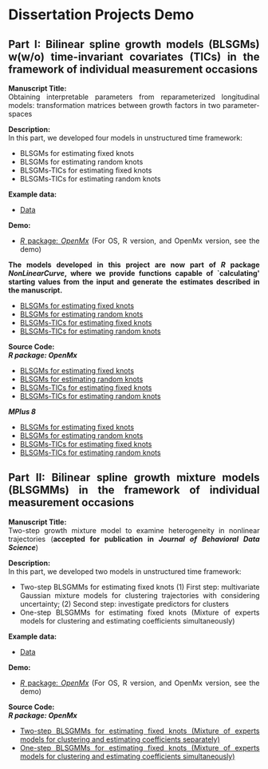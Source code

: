 <div align = "justify">
  
# Dissertation Projects Demo

## Part I: Bilinear spline growth models (BLSGMs) w(w/o) time-invariant covariates (TICs) in the framework of individual measurement occasions
**Manuscript Title:** <br>
Obtaining interpretable parameters from reparameterized longitudinal models: transformation matrices between growth factors in two parameter-spaces

**Description:** <br>
In this part, we developed four models in unstructured time framework:
- BLSGMs for estimating fixed knots 
- BLSGMs for estimating random knots
- BLSGMs-TICs for estimating fixed knots 
- BLSGMs-TICs for estimating random knots

**Example data:**
- [Data](https://github.com/Veronica0206/Dissertation_projects/blob/master/Part%201/example_data.csv)

**Demo:** 
- [*R* package: *OpenMx*](https://github.com/Veronica0206/Dissertation_projects/blob/master/Part%201/OpenMx_demo.md)
(For OS, R version, and OpenMx version, see the demo)
  
**The models developed in this project are now part of *R* package *NonLinearCurve*, where we provide functions capable of `calculating' starting values from the input and generate the estimates described in the manuscript.**
- [BLSGMs for estimating fixed knots](https://github.com/Veronica0206/NonLinearCurve/blob/main/R/BLSGM_fixed.R)
- [BLSGMs for estimating random knots](https://github.com/Veronica0206/NonLinearCurve/blob/main/R/BLSGM_random.R)
- [BLSGMs-TICs for estimating fixed knots](https://github.com/Veronica0206/NonLinearCurve/blob/main/R/BLSGM_TIC_fixed.R)
- [BLSGMs-TICs for estimating random knots](https://github.com/Veronica0206/NonLinearCurve/blob/main/R/BLSGM_TIC_random.R)

**Source Code:** <br>
***R package: OpenMx*** <br>
- [BLSGMs for estimating fixed knots](https://github.com/Veronica0206/Dissertation_projects/blob/master/Part%201/OpenMx_P1/BLSGM_fixed.R)
- [BLSGMs for estimating random knots](https://github.com/Veronica0206/Dissertation_projects/blob/master/Part%201/OpenMx_P1/BLSGM_random.R)
- [BLSGMs-TICs for estimating fixed knots](https://github.com/Veronica0206/Dissertation_projects/blob/master/Part%201/OpenMx_P1/BLSGM_TICs_fixed.R)
- [BLSGMs-TICs for estimating random knots](https://github.com/Veronica0206/Dissertation_projects/blob/master/Part%201/OpenMx_P1/BLSGM_TICs_random.R)

***MPlus 8*** <br>
- [BLSGMs for estimating fixed knots](https://github.com/Veronica0206/Dissertation_projects/blob/master/Part%201/MPlus8_P1/BLSGM_Unknown%20Fixed%20Knot.inp)
- [BLSGMs for estimating random knots](https://github.com/Veronica0206/Dissertation_projects/blob/master/Part%201/MPlus8_P1/BLSGM_Unknown%20Random%20Knot.inp)
- [BLSGMs-TICs for estimating fixed knots](https://github.com/Veronica0206/Dissertation_projects/blob/master/Part%201/MPlus8_P1/BLSGM_TIC_Unknown%20Fixed%20Knot.inp)
- [BLSGMs-TICs for estimating random knots](https://github.com/Veronica0206/Dissertation_projects/blob/master/Part%201/MPlus8_P1/BLSGM_TIC_Unknown%20Random%20Knot.inp)

## Part II: Bilinear spline growth mixture models (BLSGMMs) in the framework of individual measurement occasions
**Manuscript Title:** <br>
Two-step growth mixture model to examine heterogeneity in nonlinear trajectories (**accepted for publication in *Journal of Behavioral Data Science***)

**Description:** <br> 
In this part, we developed two models in unstructured time framework:
- Two-step BLSGMMs for estimating fixed knots
(1) First step: multivariate Gaussian mixture models for clustering trajectories with considering uncertainty;
(2) Second step: investigate predictors for clusters
- One-step BLSGMMs for estimating fixed knots (Mixture of experts models for clustering and estimating coefficients simultaneously)

**Example data:**
- [Data](https://github.com/Veronica0206/Dissertation_projects/blob/master/Part%202/example_data.csv)

**Demo:** 
- [*R* package: *OpenMx*](https://github.com/Veronica0206/Dissertation_projects/blob/master/Part%202/OpenMx_demo.md)
(For OS, R version, and OpenMx version, see the demo)

**Source Code:** <br>
***R package: OpenMx*** <br>
- [Two-step BLSGMMs for estimating fixed knots (Mixture of experts models for clustering and estimating coefficients separately)](https://github.com/Veronica0206/Dissertation_projects/blob/master/Part%202/OpenMx_P2/BLSGMM_fixed_2steps.R)
- [One-step BLSGMMs for estimating fixed knots (Mixture of experts models for clustering and estimating coefficients simultaneously)](https://github.com/Veronica0206/Dissertation_projects/blob/master/Part%202/OpenMx_P2/BLSGMM_fixed_1step.R)
 
</div>
